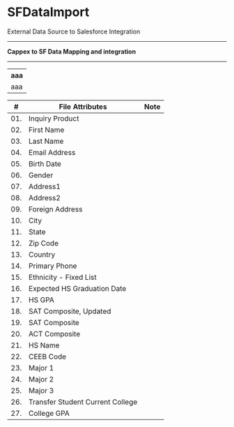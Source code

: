 # SFDataImport
External Data Source to Salesforce Integration
<hr />
<b> Cappex to SF Data Mapping and integration </b><hr />

<table> 
  <tr><th>aaa</th></tr> 
  <tr><td>aaa</td></tr> 
</table>

|  #  | File Attributes                  | Note          |
| --- | -------------------------------- | ------------- |
| 01. | Inquiry Product                  |               |
| 02. | First Name                       |               |
| 03. | Last Name                        |               |
| 04. | Email Address                    |               |
| 05. | Birth Date                       |               |
| 06. | Gender                           |               |
| 07. | Address1                         |               |
| 08. | Address2                         |               |
| 09. | Foreign Address                  |               |
| 10. | City                             |               |
| 11. | State                            |               |
| 12. | Zip Code                         |               |
| 13. | Country                          |               |
| 14. | Primary Phone                    |               |
| 15. | Ethnicity - Fixed List           |               |
| 16. | Expected HS Graduation Date      |               |
| 17. | HS GPA                           |               |
| 18. | SAT Composite, Updated           |               |
| 19. | SAT Composite                    |               |
| 20. | ACT Composite                    |               |
| 21. | HS Name                          |               |
| 22. | CEEB Code                        |               |
| 23. | Major 1                          |               |
| 24. | Major 2                          |               |
| 25. | Major 3                          |               |
| 26. | Transfer Student Current College |               |
| 27. | College GPA                      |               |




